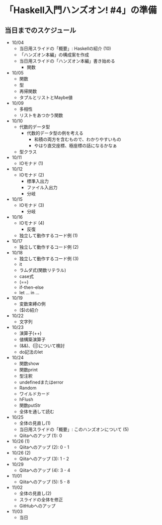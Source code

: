 「Haskell入門ハンズオン! #4」の準備
===================================

当日までのスケジュール
----------------------

* 10/04
	+ 当日用スライドの「概要」: Haskellの紹介 (10)
	+ 「ハンズオン本編」の構成案を作成
	+ 当日用スライドの「ハンズオン本編」書き始める
		- 関数
* 10/05
	+ 関数
	+ 型
	+ 再帰関数
	+ タプルとリストとMaybe値
* 10/09
	+ 多相性
	+ リストをあつかう関数
* 10/10
	+ 代数的データ型
		- 代数的データ型の例を考える
			* 和積の両方を含むもので、わかりやすいもの
			* やはり直交座標、極座標の話になるかなぁ
	+ 型クラス
* 10/11
	+ IOモナド (1)
* 10/12
	+ IOモナド (2)
		- 標準入出力
		- ファイル入出力
		- 分岐
* 10/15
	+ IOモナド (3)
		- 分岐
* 10/16
	+ IOモナド (4)
		- 反復
	+ 独立して動作するコード例 (1)
* 10/17
	+ 独立して動作するコード例 (2)
* 10/18
	+ 独立して動作するコード例 (3)
	+ it
	+ ラムダ式(関数リテラル)
	+ case式
	+ (==)
	+ if-then-else
	+ let ... in ...
* 10/19
	+ 変数束縛の例
	+ ($)の紹介
* 10/22
	+ 文字列
* 10/23
	+ 演算子(++)
	+ 値構築演算子
	+ (&&)、(||)について検討
	+ do記法のlet
* 10/24
	+ 関数show
	+ 関数print
	+ 型注釈
	+ undefinedまたはerror
	+ Random
	+ ワイルドカード
	+ hFlush
	+ 関数putStr
	+ 全体を通して読む
* 10/25
	+ 全体の見直し(1)
	+ 当日用スライドの「概要」: このハンズオンについて (5)
	+ Qiitaへのアップ (1): 0
* 10/26 (1)
	+ Qiitaへのアップ (2): 0 - 1
* 10/26 (2)
	+ Qiitaへのアップ (3): 1 - 2
* 10/29
	+ Qiitaへのアップ (4): 3 - 4
* 11/01
	+ Qiitaへのアップ (5): 5 - 8
* 11/02
	+ 全体の見直し(2)
	+ スライドの全体を修正
	+ GitHubへのアップ
* 11/03
	+ 当日
